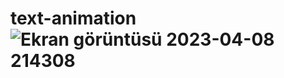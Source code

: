 # text-animation![Ekran görüntüsü 2023-04-08 214308](https://user-images.githubusercontent.com/118974323/230737775-85fda5a7-2bb5-46a7-a971-5b101089ab17.png)
